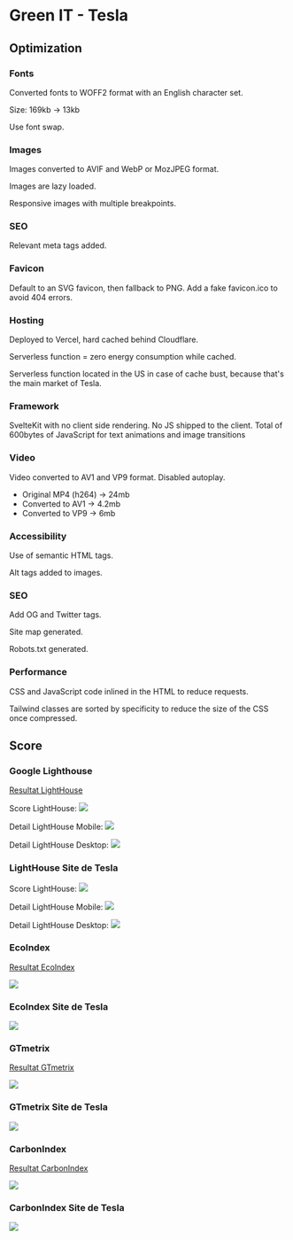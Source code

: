 # Green IT - Tesla

## Optimization

### Fonts

Converted fonts to WOFF2 format with an English character set.

Size: 169kb -> 13kb

Use font swap.

### Images

Images converted to AVIF and WebP or MozJPEG format.

Images are lazy loaded.

Responsive images with multiple breakpoints.

### SEO

Relevant meta tags added.

### Favicon

Default to an SVG favicon, then fallback to PNG.
Add a fake favicon.ico to avoid 404 errors.

### Hosting

Deployed to Vercel, hard cached behind Cloudflare.

Serverless function = zero energy consumption while cached.

Serverless function located in the US in case of cache bust, because that's the main market of Tesla.

### Framework

SvelteKit with no client side rendering.
No JS shipped to the client.
Total of 600bytes of JavaScript for text animations and image transitions

### Video

Video converted to AV1 and VP9 format. Disabled autoplay.

- Original MP4 (h264) -> 24mb
- Converted to AV1 -> 4.2mb
- Converted to VP9 -> 6mb

### Accessibility

Use of semantic HTML tags.

Alt tags added to images.

### SEO

Add OG and Twitter tags.

Site map generated.

Robots.txt generated.

### Performance

CSS and JavaScript code inlined in the HTML to reduce requests.

Tailwind classes are sorted by specificity to reduce the size of the CSS once compressed.

## Score

### Google Lighthouse

[Resultat LightHouse](https://pagespeed.web.dev/analysis/https-tesla-birdi-ng/vjt4de451h?form_factor=mobile)

Score LightHouse:
![](images/lighthouse-summary.jpg)

Detail LightHouse Mobile:
![](images/lighthouse-detail-mobile.jpg)

Detail LightHouse Desktop:
![](images/lighthouse-detail-desktop.jpg)

### LightHouse Site de Tesla

Score LightHouse:
![](images/lighthouse-summary-og.jpg)

Detail LightHouse Mobile:
![](images/lighthouse-detail-mobile-og.jpg)

Detail LightHouse Desktop:
![](images/lighthouse-detail-desktop-og.jpg)

### EcoIndex

[Resultat EcoIndex](https://www.ecoindex.fr/resultat/?id=d7e45269-2189-4324-8eaf-70bce2cbd42c)

![](images/ecoindex.jpg)

### EcoIndex Site de Tesla

![](images/ecoindex-og.jpg)

### GTmetrix

[Resultat GTmetrix](https://gtmetrix.com/reports/tesla.birdi.ng/K6IWX6jP/)

![](images/gtmetrix.jpg)

### GTmetrix Site de Tesla

![](images/gtmetrix-og.jpg)

### CarbonIndex

[Resultat CarbonIndex](https://www.websitecarbon.com/website/tesla-birdi-ng/)

![](images/carbonindex.jpg)

### CarbonIndex Site de Tesla

![](images/carbonindex-og.jpg)

